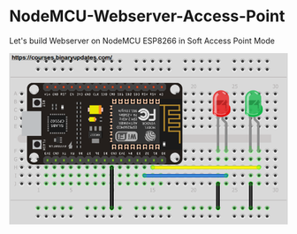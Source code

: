 # NodeMCU-Webserver-Access-Point
Let's build  Webserver on NodeMCU ESP8266 in Soft Access Point Mode


![alt text](https://github.com/binaryupdates/NodeMCU-Webserver-Access-Point/blob/main/NodeMCU_Webserver_LED.png)
